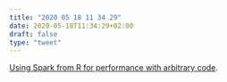 ```yaml
---
title: "2020 05 18 11 34 29"
date: 2020-05-18T11:34:29+02:00
draft: false
type: "tweet"
---
```

[Using Spark from R for performance with arbitrary code](https://sparkfromr.com).
